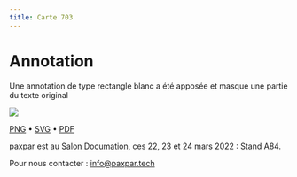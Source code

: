 ```yaml
---
title: Carte 703
---
```


# Annotation

Une annotation de type rectangle blanc a été apposée et  masque une partie du texte original


![](https://media.paxpar.tech/ludi/card_703_recto.png)

[PNG](https://media.paxpar.tech/ludi/card_703_recto.png) • [SVG](https://media.paxpar.tech/ludi/card_703_recto.svg) • [PDF](https://media.paxpar.tech/ludi/card_703_recto.pdf)

paxpar est au [Salon Documation](https://www.documation.fr/info_societe/527/paxpartech.html), ces 22, 23 et 24 mars 2022 : Stand A84.

Pour nous contacter : info@paxpar.tech


